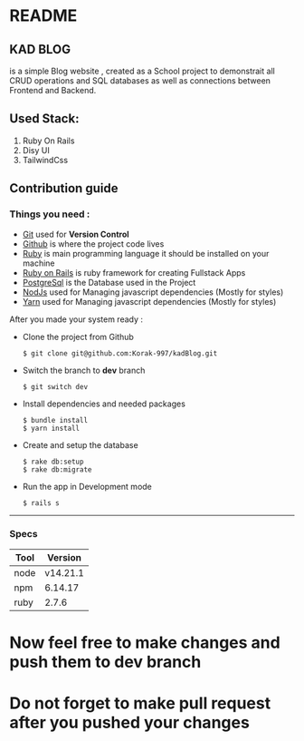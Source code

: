 # README

## KAD BLOG
is a simple Blog website , created as a School project to demonstrait all CRUD operations and SQL databases as well as connections between Frontend and Backend.


## Used Stack:

1. Ruby On Rails
2. Disy UI
3. TailwindCss

## Contribution guide

### Things you need :

* [Git](https://git-scm.com/) used for **Version Control**
* [Github](https://github.com/Korak-997/kadBlog) is where the project code lives
* [Ruby](https://www.ruby-lang.org/en/) is main programming language it should be installed on your machine
* [Ruby on Rails](https://rubyonrails.org/) is ruby framework for creating Fullstack Apps
* [PostgreSql](https://www.postgresql.org/) is the Database used in the Project
* [NodJs](https://nodejs.org/en/) used for Managing javascript dependencies (Mostly for styles)
* [Yarn](https://yarnpkg.com/) used for Managing javascript dependencies (Mostly for styles)


After you made your system ready :
* Clone the project from Github
    ```shell
    $ git clone git@github.com:Korak-997/kadBlog.git
    ```
* Switch the branch to **dev** branch
  ```shell
  $ git switch dev
  ```

* Install dependencies and needed packages
  ```shell
  $ bundle install
  $ yarn install
  ```

* Create and setup the database
  ```shell
  $ rake db:setup
  $ rake db:migrate
  ```

* Run the app in Development mode
  ```shell
  $ rails s
  ```
---

### Specs

|Tool|Version|
|----|-------|
|node|v14.21.1|
|npm|6.14.17|
|ruby|2.7.6|

# Now feel free to make changes and push them to dev branch
# Do not forget to make pull request after you pushed your changes
